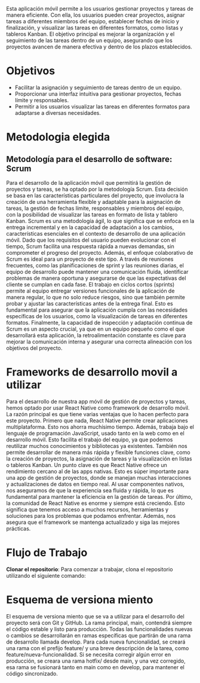 Esta aplicación móvil permite a los usuarios gestionar proyectos y tareas de manera eficiente. Con ella, los usuarios pueden crear proyectos, asignar tareas a diferentes miembros del equipo, establecer fechas de inicio y finalización, y visualizar las tareas en diferentes formatos, como listas y tableros Kanban. El objetivo principal es mejorar la organización y el seguimiento de las tareas dentro de un equipo, asegurando que los proyectos avancen de manera efectiva y dentro de los plazos establecidos.

# Objetivos
- Facilitar la asignación y seguimiento de tareas dentro de un equipo.
- Proporcionar una interfaz intuitiva para gestionar proyectos, fechas límite y responsables.
- Permitir a los usuarios visualizar las tareas en diferentes formatos para adaptarse a diversas necesidades.

# Metodologia elegida
## Metodología para el desarrollo de software: Scrum
Para el desarrollo de la aplicación móvil que permitirá la gestión de proyectos y tareas, se
ha optado por la metodología Scrum. Esta decisión se basa en las características
particulares del proyecto, que involucra la creación de una herramienta flexible y adaptable
para la asignación de tareas, la gestión de fechas límite, responsables y miembros del
equipo, con la posibilidad de visualizar las tareas en formato de lista y tablero Kanban.
Scrum es una metodología ágil, lo que significa que se enfoca en la entrega incremental y
en la capacidad de adaptación a los cambios, características esenciales en el contexto de
desarrollo de una aplicación móvil. Dado que los requisitos del usuario pueden evolucionar
con el tiempo, Scrum facilita una respuesta rápida a nuevas demandas, sin comprometer el
progreso del proyecto.
Además, el enfoque colaborativo de Scrum es ideal para un proyecto de este tipo. A través
de reuniones frecuentes, como las planificaciones de sprint y las reuniones diarias, el
equipo de desarrollo puede mantener una comunicación fluida, identificar problemas de
manera oportuna y asegurarse de que las expectativas del cliente se cumplan en cada fase.
El trabajo en ciclos cortos (sprints) permite al equipo entregar versiones funcionales de la
aplicación de manera regular, lo que no solo reduce riesgos, sino que también permite
probar y ajustar las características antes de la entrega final. Esto es fundamental para
asegurar que la aplicación cumpla con las necesidades específicas de los usuarios, como la
visualización de tareas en diferentes formatos.
Finalmente, la capacidad de inspección y adaptación continua de Scrum es un aspecto
crucial, ya que en un equipo pequeño como el que desarrollará esta aplicación, la
retroalimentación constante es clave para mejorar la comunicación interna y asegurar una
correcta alineación con los objetivos del proyecto.

# Frameworks de desarrollo movil a utilizar
Para el desarrollo de nuestra app móvil de gestión de proyectos y tareas, hemos optado por
usar React Native como framework de desarrollo móvil. La razón principal es que tiene
varias ventajas que lo hacen perfecto para este proyecto.
Primero que nada, React Native permite crear aplicaciones multiplataforma. Esto nos
ahorra muchísimo tiempo.
Además, trabaja bajo el lenguaje de programación JavaScript, usado tanto en la web como
en el desarrollo móvil. Esto facilita el trabajo del equipo, ya que podemos reutilizar muchos
conocimientos y bibliotecas ya existentes. También nos permite desarrollar de manera más
rápida y flexible funciones clave, como la creación de proyectos, la asignación de tareas y
la visualización en listas o tableros Kanban.
Un punto clave es que React Native ofrece un rendimiento cercano al de las apps nativas.
Esto es súper importante para una app de gestión de proyectos, donde se manejan muchas
interacciones y actualizaciones de datos en tiempo real. Al usar componentes nativos, nos
aseguramos de que la experiencia sea fluida y rápida, lo que es fundamental para mantener
la eficiencia en la gestión de tareas.
Por último, la comunidad de React Native es enorme y siempre está creciendo. Esto
significa que tenemos acceso a muchos recursos, herramientas y soluciones para los
problemas que podamos enfrentar. Además, nos asegura que el framework se mantenga
actualizado y siga las mejores prácticas.

# Flujo de Trabajo
 **Clonar el repositorio**: Para comenzar a trabajar, clona el repositorio utilizando el siguiente comando:


# Esquema de versiona miento
El esquema de versiona miento que se va a utilizar para el desarrollo del proyecto será con
Git y GitHub. La rama principal, main, contendrá siempre el código estable y listo para
producción. Todas las funcionalidades nuevas o cambios se desarrollarán en ramas
específicas que partirán de una rama de desarrollo llamada develop. Para cada nueva
funcionalidad, se creará una rama con el prefijo feature/ y una breve descripción de la tarea,
como feature/nueva-funcionalidad.
Si se necesita corregir algún error en producción, se creara una rama hotfix/ desde main, y
una vez corregido, esa rama se fusionará tanto en main como en develop, para mantener el
código sincronizado.
